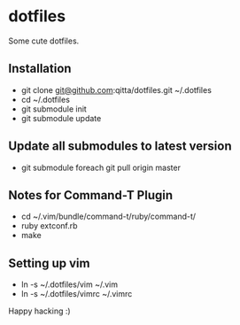 dotfiles
========

Some cute dotfiles.

Installation
------------
- git clone git@github.com:qitta/dotfiles.git ~/.dotfiles
- cd ~/.dotfiles
- git submodule init
- git submodule update

Update all submodules to latest version
--------------------------------------
- git submodule foreach git pull origin master

Notes for Command-T Plugin
--------------------------
- cd ~/.vim/bundle/command-t/ruby/command-t/ 
- ruby extconf.rb 
- make 

Setting up vim
---------------
- ln -s ~/.dotfiles/vim ~/.vim
- ln -s ~/.dotfiles/vimrc ~/.vimrc

Happy hacking :)
